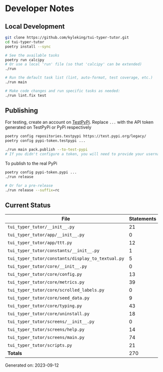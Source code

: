 # Developer Notes

## Local Development

```sh
git clone https://github.com/kyleking/tui-typer-tutor.git
cd tui-typer-tutor
poetry install --sync

# See the available tasks
poetry run calcipy
# Or use a local 'run' file (so that 'calcipy' can be extended)
./run

# Run the default task list (lint, auto-format, test coverage, etc.)
./run main

# Make code changes and run specific tasks as needed:
./run lint.fix test
```

## Publishing

For testing, create an account on [TestPyPi](https://test.pypi.org/legacy/). Replace `...` with the API token generated on TestPyPi or PyPi respectively

```sh
poetry config repositories.testpypi https://test.pypi.org/legacy/
poetry config pypi-token.testpypi ...

./run main pack.publish --to-test-pypi
# If you didn't configure a token, you will need to provide your username and password to publish
```

To publish to the real PyPi

```sh
poetry config pypi-token.pypi ...
./run release

# Or for a pre-release
./run release --suffix=rc
```

## Current Status

<!-- {cts} COVERAGE -->
| File                                              |   Statements |   Missing |   Excluded | Coverage   |
|---------------------------------------------------|--------------|-----------|------------|------------|
| `tui_typer_tutor/__init__.py`                     |           21 |         0 |         17 | 100.0%     |
| `tui_typer_tutor/app/__init__.py`                 |            0 |         0 |          0 | 100.0%     |
| `tui_typer_tutor/app/ttt.py`                      |           12 |        12 |          0 | 0.0%       |
| `tui_typer_tutor/constants/__init__.py`           |            1 |         0 |          0 | 100.0%     |
| `tui_typer_tutor/constants/display_to_textual.py` |            5 |         0 |          0 | 100.0%     |
| `tui_typer_tutor/core/__init__.py`                |            0 |         0 |          0 | 100.0%     |
| `tui_typer_tutor/core/config.py`                  |           13 |        13 |          0 | 0.0%       |
| `tui_typer_tutor/core/metrics.py`                 |           39 |         0 |          0 | 96.6%      |
| `tui_typer_tutor/core/scrolled_labels.py`         |            0 |         0 |          0 | 100.0%     |
| `tui_typer_tutor/core/seed_data.py`               |            9 |         0 |          0 | 93.3%      |
| `tui_typer_tutor/core/typing.py`                  |           43 |         1 |          0 | 96.5%      |
| `tui_typer_tutor/core/uninstall.py`               |           18 |         0 |          0 | 92.3%      |
| `tui_typer_tutor/screens/__init__.py`             |            0 |         0 |          0 | 100.0%     |
| `tui_typer_tutor/screens/help.py`                 |           14 |        14 |          0 | 0.0%       |
| `tui_typer_tutor/screens/main.py`                 |           74 |        74 |          0 | 0.0%       |
| `tui_typer_tutor/scripts.py`                      |           21 |        21 |          0 | 0.0%       |
| **Totals**                                        |          270 |       135 |         17 | 50.0%      |

Generated on: 2023-09-12
<!-- {cte} -->
